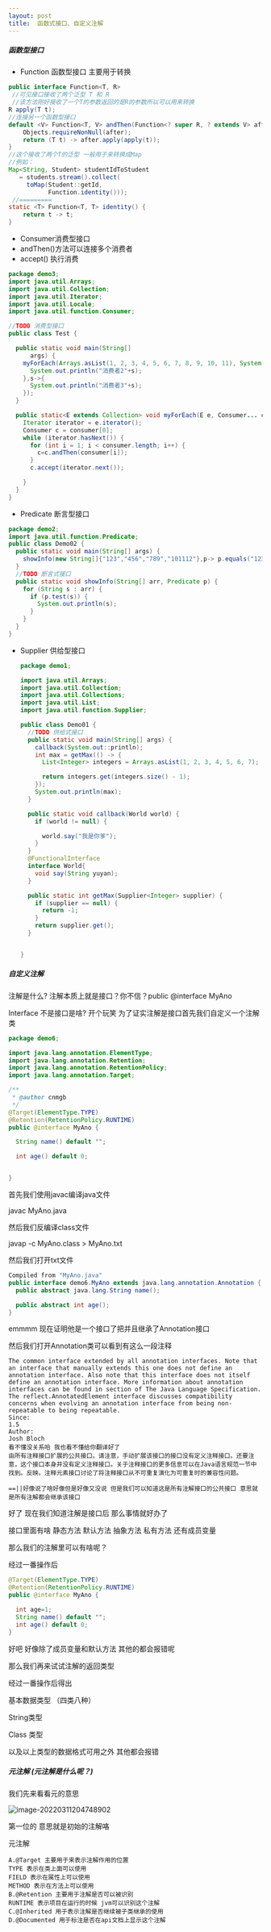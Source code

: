 ```yaml
---
layout: post
title:  函数式接口、自定义注解
---
```


##### 函数型接口

- Function 函数型接口  主要用于转换

```java
public interface Function<T, R> 
 //可见接口接收了两个泛型 T 和 R 
 //该方法刚好接收了一个T的参数返回的是R的参数所以可以用来转换
R apply(T t);
//连接另一个函数型接口 
default <V> Function<T, V> andThen(Function<? super R, ? extends V> after) {
    Objects.requireNonNull(after);
    return (T t) -> after.apply(apply(t));
}
//这个接收了两个T的泛型 一般用于来转换成Map
//例如：
Map<String, Student> studentIdToStudent
   = students.stream().collect(
     toMap(Student::getId,
           Function.identity()));
 //=========
static <T> Function<T, T> identity() {
    return t -> t;
}
```

- Consumer消费型接口  
- andThen()方法可以连接多个消费者
- accept() 执行消费

```java
package demo3;
import java.util.Arrays;
import java.util.Collection;
import java.util.Iterator;
import java.util.Locale;
import java.util.function.Consumer;

//TODO 消费型接口
public class Test {

  public static void main(String[]
      args) {
    myForEach(Arrays.asList(1, 2, 3, 4, 5, 6, 7, 8, 9, 10, 11), System.out::println,s->{
      System.out.println("消费者2"+s);
    },s->{
      System.out.println("消费者3"+s);
    });
  }

  public static<E extends Collection> void myForEach(E e, Consumer... consumer) {
    Iterator iterator = e.iterator();
    Consumer c = consumer[0];
    while (iterator.hasNext()) {
      for (int i = 1; i < consumer.length; i++) {
        c=c.andThen(consumer[i]);
      }
      c.accept(iterator.next());

    }
  }
}

```



- Predicate 断言型接口

```java
package demo2;
import java.util.function.Predicate;
public class Demo02 {
  public static void main(String[] args) {
    showInfo(new String[]{"123","456","789","101112"},p-> p.equals("123"));
  }
  //TODO 断言式接口
  public static void showInfo(String[] arr, Predicate p) {
    for (String s : arr) {
      if (p.test(s)) {
        System.out.println(s);
      }
    }
  }
}
```



- Supplier 供给型接口

  ```java
  package demo1;
  
  import java.util.Arrays;
  import java.util.Collection;
  import java.util.Collections;
  import java.util.List;
  import java.util.function.Supplier;
  
  public class Demo01 {
    //TODO 供给式接口
    public static void main(String[] args) {
      callback(System.out::println);
      int max = getMax(() -> {
        List<Integer> integers = Arrays.asList(1, 2, 3, 4, 5, 6, 7);
  
        return integers.get(integers.size() - 1);
      });
      System.out.println(max);
    }
  
    public static void callback(World world) {
      if (world != null) {
  
        world.say("我是你爹");
      }
    }
    @FunctionalInterface
    interface World{
      void say(String yuyan);
    }
  
    public static int getMax(Supplier<Integer> supplier) {
      if (supplier == null) {
        return -1;
      }
      return supplier.get();
    }
  
  
  }
  ```

##### 自定义注解

注解是什么? 注解本质上就是接口？你不信？public @interface MyAno  

Interface 不是接口是啥? 开个玩笑 为了证实注解是接口首先我们自定义一个注解类

```java
package demo6;

import java.lang.annotation.ElementType;
import java.lang.annotation.Retention;
import java.lang.annotation.RetentionPolicy;
import java.lang.annotation.Target;

/**
 * @author cnmgb
 */
@Target(ElementType.TYPE)
@Retention(RetentionPolicy.RUNTIME)
public @interface MyAno {

  String name() default "";

  int age() default 0;


}
```

首先我们使用javac编译java文件

javac MyAno.java

然后我们反编译class文件

javap -c MyAno.class > MyAno.txt 

然后我们打开txt文件

```java
Compiled from "MyAno.java"
public interface demo6.MyAno extends java.lang.annotation.Annotation {
  public abstract java.lang.String name();

  public abstract int age();
}

```

emmmm 现在证明他是一个接口了把并且继承了Annotation接口

然后我们打开Annotation类可以看到有这么一段注释

```
The common interface extended by all annotation interfaces. Note that an interface that manually extends this one does not define an annotation interface. Also note that this interface does not itself define an annotation interface. More information about annotation interfaces can be found in section of The Java Language Specification. The reflect.AnnotatedElement interface discusses compatibility concerns when evolving an annotation interface from being non-repeatable to being repeatable.
Since:
1.5
Author:
Josh Bloch
看不懂没关系哈 我也看不懂给你翻译好了
由所有注释接口扩展的公共接口。请注意，手动扩展该接口的接口没有定义注释接口。还要注意，这个接口本身并没有定义注释接口。关于注释接口的更多信息可以在Java语言规范一节中找到。反映。注释元素接口讨论了将注释接口从不可重复演化为可重复时的兼容性问题。

==||好像说了啥好像但是好像又没说 但是我们可以知道这是所有注解接口的公共接口 意思就是所有注解都会继承该接口

```

好了 现在我们知道注解是接口后 那么事情就好办了

接口里面有啥 静态方法 默认方法 抽象方法 私有方法  还有成员变量 

那么我们的注解里可以有啥呢？

经过一番操作后

```java
@Target(ElementType.TYPE)
@Retention(RetentionPolicy.RUNTIME)
public @interface MyAno {

  int age=1;
  String name() default "";
  int age() default 0;
}

```

好吧 好像除了成员变量和默认方法 其他的都会报错呢

那么我们再来试试注解的返回类型

经过一番操作后得出

基本数据类型 （四类八种）

String类型

Class 类型

以及以上类型的数据格式可用之外 其他都会报错



##### 元注解 (元注解是什么呢？)

我们先来看看元的意思

![image-20220311204748902](https://gitee.com/oneadm/blog_picture/raw/master/image-20220311204748902.png)

第一位的 意思就是初始的注解咯 

元注解

```
A.@Target 主要用于来表示注解作用的位置
TYPE 表示在类上面可以使用
FIELD 表示在属性上可以使用
METHOD 表示在方法上可以使用
B.@Retention 主要用于注解是否可以被识别
RUNTIME 表示项目在运行的时候 jvm可以识别这个注解
C.@Inherited 用于表示注解是否继续被子类继承的使用
D.@Documented 用于标注是否在api文档上显示这个注解
```

